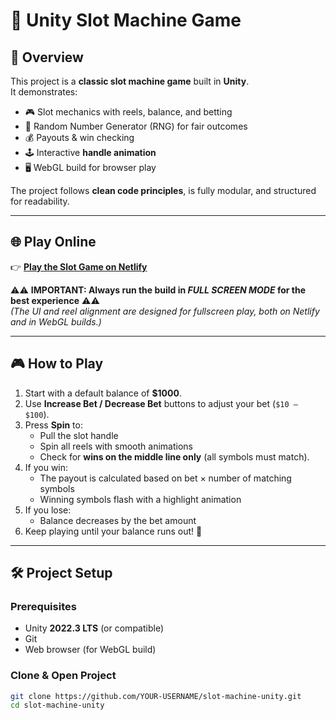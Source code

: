 # 🎰 Unity Slot Machine Game

## 📄 Overview
This project is a **classic slot machine game** built in **Unity**.  
It demonstrates:
- 🎮 Slot mechanics with reels, balance, and betting
- 🎲 Random Number Generator (RNG) for fair outcomes
- 💰 Payouts & win checking
- 🕹️ Interactive **handle animation**
- 🖥️ WebGL build for browser play

The project follows **clean code principles**, is fully modular, and structured for readability.

---

## 🌐 Play Online
👉 **[Play the Slot Game on Netlify](https://inspiring-lebkuchen-304934.netlify.app/)**  

⚠️⚠️ **IMPORTANT: Always run the build in *FULL SCREEN MODE* for the best experience** ⚠️⚠️  
*(The UI and reel alignment are designed for fullscreen play, both on Netlify and in WebGL builds.)*

---

## 🎮 How to Play
1. Start with a default balance of **$1000**.
2. Use **Increase Bet / Decrease Bet** buttons to adjust your bet (`$10 – $100`).
3. Press **Spin** to:
   - Pull the slot handle
   - Spin all reels with smooth animations
   - Check for **wins on the middle line only** (all symbols must match).
4. If you win:
   - The payout is calculated based on bet × number of matching symbols
   - Winning symbols flash with a highlight animation
5. If you lose:
   - Balance decreases by the bet amount
6. Keep playing until your balance runs out! 💸

---

## 🛠️ Project Setup

### Prerequisites
- Unity **2022.3 LTS** (or compatible)
- Git
- Web browser (for WebGL build)

### Clone & Open Project
```bash
git clone https://github.com/YOUR-USERNAME/slot-machine-unity.git
cd slot-machine-unity

